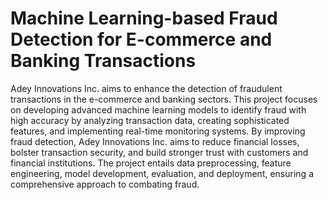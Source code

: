 # Machine Learning-based Fraud Detection for E-commerce and Banking Transactions

Adey Innovations Inc. aims to enhance the detection of fraudulent transactions in the e-commerce and banking sectors. This project focuses on developing advanced machine learning models to identify fraud with high accuracy by analyzing transaction data, creating sophisticated features, and implementing real-time monitoring systems. By improving fraud detection, Adey Innovations Inc. aims to reduce financial losses, bolster transaction security, and build stronger trust with customers and financial institutions. The project entails data preprocessing, feature engineering, model development, evaluation, and deployment, ensuring a comprehensive approach to combating fraud.
